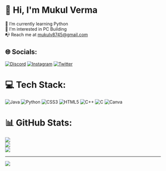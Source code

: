 # 👋 Hi, I'm Mukul Verma<br>
🌱 I’m currently learning Python<br>🔭 I'm interested in PC Building<br>📭 Reach me at mukulv8745@gmail.com


## 🌐 Socials:
[![Discord](https://img.shields.io/badge/Discord-%237289DA.svg?logo=discord&logoColor=white)](https://discord.gg/Mukul_Verma#1700) [![Instagram](https://img.shields.io/badge/Instagram-%23E4405F.svg?logo=Instagram&logoColor=white)](https://instagram.com/mukulv_8745) [![Twitter](https://img.shields.io/badge/Twitter-%231DA1F2.svg?logo=Twitter&logoColor=white)](https://twitter.com/mukulv8745) 

# 💻 Tech Stack:
![Java](https://img.shields.io/badge/java-%23ED8B00.svg?style=flat&logo=java&logoColor=white) ![Python](https://img.shields.io/badge/python-3670A0?style=flat&logo=python&logoColor=ffdd54) ![CSS3](https://img.shields.io/badge/css3-%231572B6.svg?style=flat&logo=css3&logoColor=white) ![HTML5](https://img.shields.io/badge/html5-%23E34F26.svg?style=flat&logo=html5&logoColor=white) ![C++](https://img.shields.io/badge/c++-%2300599C.svg?style=flat&logo=c%2B%2B&logoColor=white) ![C](https://img.shields.io/badge/c-%2300599C.svg?style=flat&logo=c&logoColor=white) ![Canva](https://img.shields.io/badge/Canva-%2300C4CC.svg?style=flat&logo=Canva&logoColor=white)
# 📊 GitHub Stats:
![](https://github-readme-stats.vercel.app/api?username=Verma-Mukul&theme=dark&hide_border=false&include_all_commits=false&count_private=false)<br/>
![](https://github-readme-streak-stats.herokuapp.com/?user=Verma-Mukul&theme=dark&hide_border=false)<br/>
![](https://github-readme-stats.vercel.app/api/top-langs/?username=Verma-Mukul&theme=dark&hide_border=false&include_all_commits=false&count_private=false&layout=compact)

---
[![](https://visitcount.itsvg.in/api?id=Verma-Mukul&icon=0&color=0)](https://visitcount.itsvg.in)
